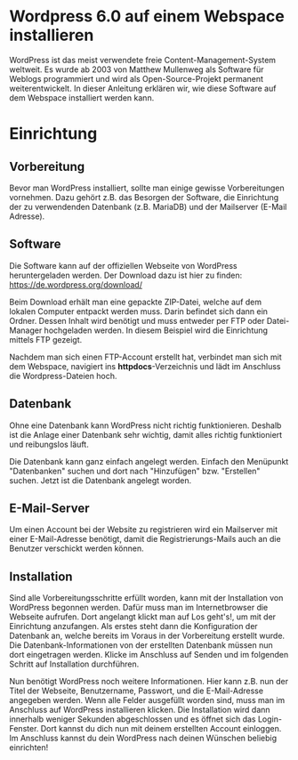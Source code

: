# Wordpress 6.0 auf einem Webspace installieren

WordPress ist das meist verwendete freie Content-Management-System weltweit. Es wurde ab 2003 von Matthew Mullenweg als Software für Weblogs programmiert und wird als Open-Source-Projekt permanent weiterentwickelt. In dieser Anleitung erklären wir, wie diese Software auf dem Webspace installiert werden kann.

# Einrichtung
## Vorbereitung

Bevor man WordPress installiert, sollte man einige gewisse Vorbereitungen vornehmen. Dazu gehört z.B. das Besorgen der Software, die Einrichtung der zu verwendenden Datenbank (z.B. MariaDB) und der Mailserver (E-Mail Adresse).

## Software

Die Software kann auf der offiziellen Webseite von WordPress heruntergeladen werden. Der Download dazu ist hier zu finden: https://de.wordpress.org/download/

Beim Download erhält man eine gepackte ZIP-Datei, welche auf dem lokalen Computer entpackt werden muss. Darin befindet sich dann ein Ordner. Dessen Inhalt wird benötigt und muss entweder per FTP oder Datei-Manager hochgeladen werden. In diesem Beispiel wird die Einrichtung mittels FTP gezeigt.

Nachdem man sich einen FTP-Account erstellt hat, verbindet man sich mit dem Webspace, navigiert ins <b>httpdocs</b>-Verzeichnis und lädt im Anschluss die Wordpress-Dateien hoch.

## Datenbank

Ohne eine Datenbank kann WordPress nicht richtig funktionieren. Deshalb ist die Anlage einer Datenbank sehr wichtig, damit alles richtig funktioniert und reibungslos läuft.

Die Datenbank kann ganz einfach angelegt werden. Einfach den Menüpunkt "Datenbanken" suchen und dort nach "Hinzufügen" bzw. "Erstellen" suchen. Jetzt ist die Datenbank angelegt worden.

## E-Mail-Server

Um einen Account bei der Website zu registrieren wird ein Mailserver mit einer E-Mail-Adresse benötigt, damit die Registrierungs-Mails auch an die Benutzer verschickt werden können.

## Installation

Sind alle Vorbereitungsschritte erfüllt worden, kann mit der Installation von WordPress begonnen werden. Dafür muss man im Internetbrowser die Webseite aufrufen. Dort angelangt klickt man auf Los geht's!, um mit der Einrichtung anzufangen. Als erstes steht dann die Konfiguration der Datenbank an, welche bereits im Voraus in der Vorbereitung erstellt wurde. Die Datenbank-Informationen von der erstellten Datenbank müssen nun dort eingetragen werden. Klicke im Anschluss auf Senden und im folgenden Schritt auf Installation durchführen.

Nun benötigt WordPress noch weitere Informationen. Hier kann z.B. nun der Titel der Webseite, Benutzername, Passwort, und die E-Mail-Adresse angegeben werden. Wenn alle Felder ausgefüllt worden sind, muss man im Anschluss auf WordPress installieren klicken. Die Installation wird dann innerhalb weniger Sekunden abgeschlossen und es öffnet sich das Login-Fenster. Dort kannst du dich nun mit deinem erstellten Account einloggen. Im Anschluss kannst du dein WordPress nach deinen Wünschen beliebig einrichten!
